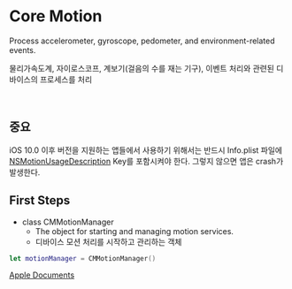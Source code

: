 # Core Motion
Process accelerometer, gyroscope, pedometer, and environment-related events.

물리가속도계, 자이로스코프, 계보기(걸음의 수를 재는 기구), 이벤트 처리와 관련된 디바이스의 프로세스를 처리

<br/>

## 중요
iOS 10.0 이후 버전을 지원하는 앱들에서 사용하기 위해서는 반드시 Info.plist 파일에 [NSMotionUsageDescription][nsmotionusage] Key를 포함시켜야 한다. 그렇지 않으면 앱은 crash가 발생한다.

## First Steps
- class CMMotionManager
  - The object for starting and managing motion services.
  - 디바이스 모션 처리를 시작하고 관리하는 객체

```Swift
let motionManager = CMMotionManager()
```


[Apple Documents][apple]


[apple]: https://developer.apple.com/documentation/coremotion
[nsmotionusage]: https://developer.apple.com/library/content/documentation/General/Reference/InfoPlistKeyReference/Articles/CocoaKeys.html#//apple_ref/doc/uid/TP40009251-SW21
